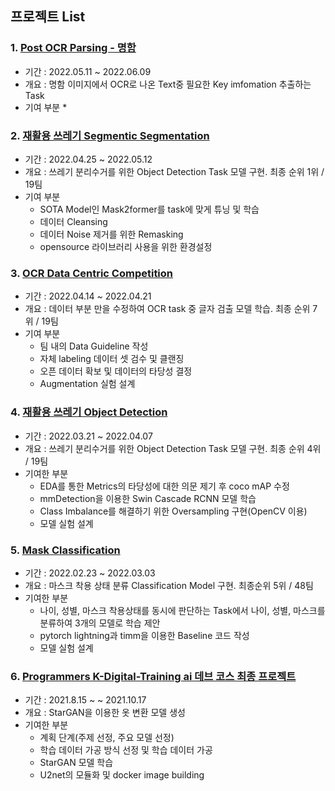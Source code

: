 ## 프로젝트 List
### 1. [Post OCR Parsing - 명함](https://github.com/KyubumShin/level2-semantic-segmentation-level2-cv-05)
   * 기간 : 2022.05.11 ~ 2022.06.09
   * 개요 : 명함 이미지에서 OCR로 나온 Text중 필요한 Key imfomation 추출하는 Task
   * 기여 부분
     * 
### 2. [재활용 쓰레기 Segmentic Segmentation](https://github.com/KyubumShin/level2-semantic-segmentation-level2-cv-05)
   * 기간 : 2022.04.25 ~ 2022.05.12
   * 개요 : 쓰레기 분리수거를 위한 Object Detection Task 모델 구현. 최종 순위 1위 / 19팀
   * 기여 부분
     * SOTA Model인 Mask2former를 task에 맞게 튜닝 및 학습
     * 데이터 Cleansing
     * 데이터 Noise 제거를 위한 Remasking
     * opensource 라이브러리 사용을 위한 환경설정

### 3. [OCR Data Centric Competition](https://github.com/KyubumShin/level2-data-annotation_cv-level2-cv-05)
   * 기간 : 2022.04.14 ~ 2022.04.21  
   * 개요 : 데이터 부분 만을 수정하여 OCR task 중 글자 검출 모델 학습. 최종 순위 7위 / 19팀
   * 기여 부분
     * 팀 내의 Data Guideline 작성
     * 자체 labeling 데이터 셋 검수 및 클랜징
     * 오픈 데이터 확보 및 데이터의 타당성 결정
     * Augmentation 실험 설계  

### 4. [재활용 쓰레기 Object Detection](https://github.com/KyubumShin/level2-object-detection-level2-cv-05)
   * 기간 : 2022.03.21 ~ 2022.04.07
   * 개요 : 쓰레기 분리수거를 위한 Object Detection Task 모델 구현. 최종 순위 4위 / 19팀
   * 기여한 부분 
     * EDA를 통한 Metrics의 타당성에 대한 의문 제기 후 coco mAP 수정
     * mmDetection을 이용한 Swin Cascade RCNN 모델 학습
     * Class Imbalance를 해결하기 위한 Oversampling 구현(OpenCV 이용)
     * 모델 실험 설계

### 5. [Mask Classification](https://github.com/KyubumShin/level1-image-classification-level1-cv-13)
   * 기간 : 2022.02.23 ~ 2022.03.03
   * 개요 : 마스크 착용 상태 분류 Classification Model 구현. 최종순위 5위 / 48팀
   * 기여한 부분
     * 나이, 성별, 마스크 착용상태를 동시에 판단하는 Task에서 나이, 성별, 마스크를 분류하여 3개의 모델로 학습 제안
     * pytorch lightning과 timm을 이용한 Baseline 코드 작성
     * 모델 실험 설계

### 6. [Programmers K-Digital-Training ai 데브 코스 최종 프로젝트](https://github.com/KyubumShin/Portfolio/blob/main/fashin_stargan/README.md)
   * 기간 : 2021.8.15 ~ ~ 2021.10.17
   * 개요 : StarGAN을 이용한 옷 변환 모델 생성
   * 기여한 부분
     * 계획 단계(주제 선정, 주요 모델 선정)
     * 학습 데이터 가공 방식 선정 및 학습 데이터 가공
     * StarGAN 모델 학습
     * U2net의 모듈화 및 docker image building


